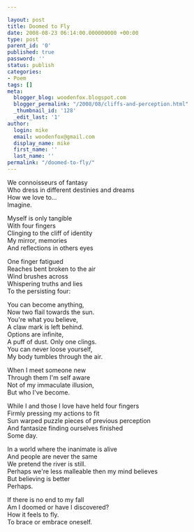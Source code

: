 ```yaml
---

layout: post
title: Doomed to Fly
date: 2008-08-23 06:14:00.000000000 +00:00
type: post
parent_id: '0'
published: true
password: ''
status: publish
categories:
- Poem
tags: []
meta:
  blogger_blog: woodenfox.blogspot.com
  blogger_permalink: "/2008/08/cliffs-and-perception.html"
  _thumbnail_id: '128'
  _edit_last: '1'
author:
  login: mike
  email: woodenfox@gmail.com
  display_name: mike
  first_name: ''
  last_name: ''
permalink: "/doomed-to-fly/"
---
```

We connoisseurs of fantasy  
Who dress in different destinies and dreams  
How we love to...  
Imagine.

Myself is only tangible  
With four fingers  
Clinging to the cliff of identity  
My mirror, memories  
And reflections in others eyes

One finger fatigued  
Reaches bent broken to the air  
Wind brushes across  
Whispering truths and lies  
To the persisting four:

You can become anything,  
Now two flail towards the sun.  
You're what you believe,  
A claw mark is left behind.  
Options are infinite,  
A puff of dust. Only one clings.  
You can never loose yourself,  
My body tumbles through the air.

When I meet someone new  
Through them I'm self aware  
Not of my immaculate illusion,  
But who I've become.

While I and those I love have held four fingers  
Firmly pressing my actions to fit  
Sun warped puzzle pieces of previous perception  
And fantasize finding ourselves finished  
Some day.

In a world where the inanimate is alive  
And people are never the same  
We pretend the river is still.  
Perhaps we're less malleable then my mind believes  
But believing is better  
Perhaps.

If there is no end to my fall  
Am I doomed or have I discovered?  
How it feels to fly.  
To brace or embrace oneself.

